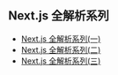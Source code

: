 ## Next.js 全解析系列
- [Next.js 全解析系列(一)](https://github.com/HJianfeng/nextjs/blob/master/lessons/lesson1.md)  
- [Next.js 全解析系列(二)](https://github.com/HJianfeng/nextjs/blob/master/lessons/lesson2.md)  
- [Next.js 全解析系列(三)](https://github.com/HJianfeng/nextjs/blob/master/lessons/lesson3.md)
